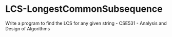 # LCS-LongestCommonSubsequence
Write a program to find the LCS for any given string - CSE531 - Analysis and Design of Algorithms
